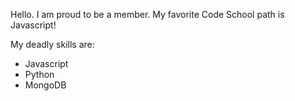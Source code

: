 Hello. I am proud to be a member.
My favorite Code School path is Javascript!

My deadly skills are:
* Javascript
* Python
* MongoDB